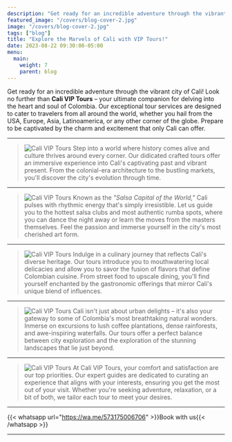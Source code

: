 ```yaml
---
description: "Get ready for an incredible adventure through the vibrant city of Cali! Look no further than Cali VIP Tours, your ultimate companion for delving into the heart and soul of Colombia."
featured_image: "/covers/blog-cover-2.jpg"
image: "/covers/blog-cover-2.jpg"
tags: ["blog"]
title: "Explore the Marvels of Cali with VIP Tours!"
date: 2023-08-22 09:30:00-05:00
menu:
  main:
    weight: 7
    parent: blog
---
```


Get ready for an incredible adventure through the vibrant city of Cali! Look no further than **Cali VIP Tours** – your ultimate companion for delving into the heart and soul of Colombia. Our exceptional tour services are designed to cater to travelers from all around the world, whether you hail from the USA, Europe, Asia, Latinoamerica, or any other corner of the globe. Prepare to be captivated by the charm and excitement that only Cali can offer.

---

> ![Cali VIP Tours](/images/blog-2.jpg) 
Step into a world where history comes alive and culture thrives around every corner. Our didicated crafted tours offer an immersive experience into Cali's captivating past and vibrant present. From the colonial-era architecture to the bustling markets, you'll discover the city's evolution through time.

---

> ![Cali VIP Tours](/images/blog-3.jpg) 
Known as the _"Salsa Capital of the World,"_ Cali pulses with rhythmic energy that's simply irresistible. Let us guide you to the hottest salsa clubs and most authentic rumba spots, where you can dance the night away or learn the moves from the masters themselves. Feel the passion and immerse yourself in the city's most cherished art form.

---

> ![Cali VIP Tours](/images/blog-4.jpg) 
Indulge in a culinary journey that reflects Cali's diverse heritage. Our tours introduce you to mouthwatering local delicacies and allow you to savor the fusion of flavors that define Colombian cuisine. From street food to upscale dining, you'll find yourself enchanted by the gastronomic offerings that mirror Cali's unique blend of influences.

---

> ![Cali VIP Tours](/images/blog-5.jpg) 
Cali isn't just about urban delights – it's also your gateway to some of Colombia's most breathtaking natural wonders. Inmerse on excursions to lush coffee plantations, dense rainforests, and awe-inspiring waterfalls. Our tours offer a perfect balance between city exploration and the exploration of the stunning landscapes that lie just beyond.

---

> ![Cali VIP Tours](/images/blog-6.jpg) 
At Cali VIP Tours, your comfort and satisfaction are our top priorities. Our expert guides are dedicated to curating an experience that aligns with your interests, ensuring you get the most out of your visit. Whether you're seeking adventure, relaxation, or a bit of both, we tailor each tour to meet your desires.

---

{{< whatsapp url="https://wa.me/573175006706" >}}Book with us{{< /whatsapp >}}

---